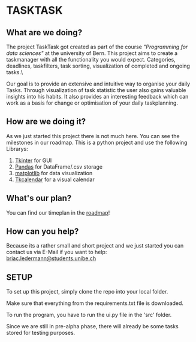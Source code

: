 #  TASKTASK
## What are we doing?
The project TaskTask got created as part of the course *"Programming for data sciences"* at the university of Bern. This project aims to create a taskmanager with all the functionality you would expect. Categories, deadlines, taskfilters, task sorting, visualization of completed and ongoing tasks.\

Our goal is to provide an extensive and intuitive way to organise your daily Tasks. Through visualization of task statistic the user also gains valuable insights into his habits. It also provides an interesting feedback which can work as a basis for change or optimisation of your daily taskplanning.

## How are we doing it?
As we just started this project there is not much here. You can see the milestones in our roadmap. This is a python project and use the following Librarys:

1. [Tkinter](https://docs.python.org/3/library/tkinter.html) for GUI
2. [Pandas](https://pandas.pydata.org/) for DataFrame/.csv storage
3. [matplotlib](https://matplotlib.org/) for data visualization
4. [Tkcalendar](https://pypi.org/project/tkcalendar/) for a visual calendar

## What's our plan?
You can find our timeplan in the [roadmap](https://github.com/PythonDataScience24/Personal_Task_manager/blob/main/roadmap.md)!
## How can you help?
Because its a rather small and short project and we just started you can contact us via E-Mail if you want to help: briac.ledermann@students.unibe.ch

## SETUP
To set up this project, simply clone the repo into your local folder. 

Make sure that everything from the requirements.txt file is downloaded.

To run the program, you have to run the ui.py file in the 'src' folder. 

Since we are still in pre-alpha phase, there will already be some tasks stored for testing purposes.

